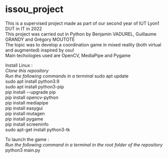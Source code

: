 # issou_project
This is a supervised project made as part of our second year of IUT Lyon1 DUT in IT in 2022    
This project was carried out in Python by Benjamin VADUREL, Guillaume GRANDY and Grégory MOUTOTE    
The topic was to develop a coordination game in mixed reality (both virtual and augmented) inspired by osu!    
Main techologies used are OpenCV, MediaPipe and Pygame

Install Linux :   
*Clone this repository*    
*Run the following commands in a terminal*
sudo apt update    
sudo apt install python3.9    
sudo apt install python3-pip    
pip install --upgrade pip    
pip install opencv-python    
pip install mediapipe   
pip install easygui   
pip install mutagen   
pip install pygame   
pip install screeninfo   
sudo apt-get install python3-tk    


To launch the game :    
*Run the following command in a terminal in the root folder of the repository*    
python3 main.py    
